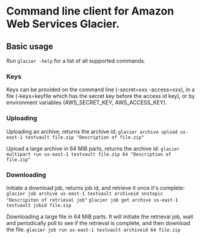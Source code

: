 # Command line client for Amazon Web Services Glacier.

## Basic usage

Run `glacier -help` for a list of all supported commands.

### Keys

Keys can be provided on the command line (-secret=xxx -access=xxx), in
a file (-keys=keyfile which has the secret key before the access id key), or by
environment variables (AWS_SECRET_KEY, AWS_ACCESS_KEY).

### Uploading

Uploading an archive, returns the archive id:
`glacier archive upload us-east-1 testvault file.zip "Description of file.zip"`

Upload a large archive in 64 MiB parts, returns the archive id:
`glacier multipart run us-east-1 testvault file.zip 64 "Description of file.zip"`

### Downloading

Initiate a download job, returns job id, and retrieve it once it's complete:
`glacier job archive us-east-1 testvault archiveid snstopic "Descripiton of retrieval job"`
`glacier job get archive us-east-1 testvault jobid file.zip`

Downloading a large file in 64 MiB parts. It will initiate the retrieval job, wait and periodically poll to see if the retrieval is complete, and then download the file.
`glacier job run us-east-1 testvault archiveid 64 file.zip`
